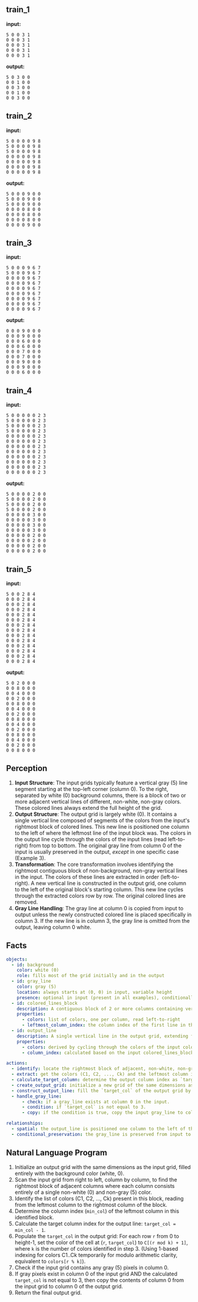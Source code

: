 
## train_1

**input:**
```
5 0 0 3 1
0 0 0 3 1
0 0 0 3 1
0 0 0 3 1
0 0 0 3 1
```


**output:**
```
5 0 3 0 0
0 0 1 0 0
0 0 3 0 0
0 0 1 0 0
0 0 3 0 0
```


## train_2

**input:**
```
5 0 0 0 0 9 8
5 0 0 0 0 9 8
5 0 0 0 0 9 8
0 0 0 0 0 9 8
0 0 0 0 0 9 8
0 0 0 0 0 9 8
0 0 0 0 0 9 8
```


**output:**
```
5 0 0 0 9 0 0
5 0 0 0 9 0 0
5 0 0 0 9 0 0
0 0 0 0 8 0 0
0 0 0 0 8 0 0
0 0 0 0 8 0 0
0 0 0 0 9 0 0
```


## train_3

**input:**
```
5 0 0 0 9 6 7
5 0 0 0 9 6 7
0 0 0 0 9 6 7
0 0 0 0 9 6 7
0 0 0 0 9 6 7
0 0 0 0 9 6 7
0 0 0 0 9 6 7
0 0 0 0 9 6 7
0 0 0 0 9 6 7
```


**output:**
```
0 0 0 9 0 0 0
0 0 0 9 0 0 0
0 0 0 6 0 0 0
0 0 0 6 0 0 0
0 0 0 7 0 0 0
0 0 0 7 0 0 0
0 0 0 9 0 0 0
0 0 0 9 0 0 0
0 0 0 6 0 0 0
```


## train_4

**input:**
```
5 0 0 0 0 0 2 3
5 0 0 0 0 0 2 3
5 0 0 0 0 0 2 3
5 0 0 0 0 0 2 3
0 0 0 0 0 0 2 3
0 0 0 0 0 0 2 3
0 0 0 0 0 0 2 3
0 0 0 0 0 0 2 3
0 0 0 0 0 0 2 3
0 0 0 0 0 0 2 3
0 0 0 0 0 0 2 3
0 0 0 0 0 0 2 3
```


**output:**
```
5 0 0 0 0 2 0 0
5 0 0 0 0 2 0 0
5 0 0 0 0 2 0 0
5 0 0 0 0 2 0 0
0 0 0 0 0 3 0 0
0 0 0 0 0 3 0 0
0 0 0 0 0 3 0 0
0 0 0 0 0 3 0 0
0 0 0 0 0 2 0 0
0 0 0 0 0 2 0 0
0 0 0 0 0 2 0 0
0 0 0 0 0 2 0 0
```


## train_5

**input:**
```
5 0 0 2 8 4
0 0 0 2 8 4
0 0 0 2 8 4
0 0 0 2 8 4
0 0 0 2 8 4
0 0 0 2 8 4
0 0 0 2 8 4
0 0 0 2 8 4
0 0 0 2 8 4
0 0 0 2 8 4
0 0 0 2 8 4
0 0 0 2 8 4
0 0 0 2 8 4
0 0 0 2 8 4
```


**output:**
```
5 0 2 0 0 0
0 0 8 0 0 0
0 0 4 0 0 0
0 0 2 0 0 0
0 0 8 0 0 0
0 0 4 0 0 0
0 0 2 0 0 0
0 0 8 0 0 0
0 0 4 0 0 0
0 0 2 0 0 0
0 0 8 0 0 0
0 0 4 0 0 0
0 0 2 0 0 0
0 0 8 0 0 0
```

## Perception

1.  **Input Structure**: The input grids typically feature a vertical gray (5) line segment starting at the top-left corner (column 0). To the right, separated by white (0) background columns, there is a block of two or more adjacent vertical lines of different, non-white, non-gray colors. These colored lines always extend the full height of the grid.
2.  **Output Structure**: The output grid is largely white (0). It contains a single vertical line composed of segments of the colors from the input's rightmost block of colored lines. This new line is positioned one column to the left of where the leftmost line of the input block was. The colors in the output line cycle through the colors of the input lines (read left-to-right) from top to bottom. The original gray line from column 0 of the input is usually preserved in the output, *except* in one specific case (Example 3).
3.  **Transformation**: The core transformation involves identifying the rightmost contiguous block of non-background, non-gray vertical lines in the input. The colors of these lines are extracted in order (left-to-right). A new vertical line is constructed in the output grid, one column to the left of the original block's starting column. This new line cycles through the extracted colors row by row. The original colored lines are removed.
4.  **Gray Line Handling**: The gray line at column 0 is copied from input to output unless the newly constructed colored line is placed specifically in column 3. If the new line is in column 3, the gray line is omitted from the output, leaving column 0 white.

## Facts


```yaml
objects:
  - id: background
    color: white (0)
    role: fills most of the grid initially and in the output
  - id: gray_line
    color: gray (5)
    location: always starts at (0, 0) in input, variable height
    presence: optional in input (present in all examples), conditionally present in output
  - id: colored_lines_block
    description: A contiguous block of 2 or more columns containing vertical lines of non-white, non-gray colors. Located to the right of the gray_line, separated by background. Always extends full grid height.
    properties:
      - colors: list of colors, one per column, read left-to-right
      - leftmost_column_index: the column index of the first line in the block
  - id: output_line
    description: A single vertical line in the output grid, extending full height.
    properties:
      - colors: derived by cycling through the colors of the input colored_lines_block
      - column_index: calculated based on the input colored_lines_block position

actions:
  - identify: locate the rightmost block of adjacent, non-white, non-gray vertical lines in the input.
  - extract: get the colors (C1, C2, ..., Ck) and the leftmost column index (min_col) of this block.
  - calculate_target_column: determine the output column index as `target_col = min_col - 1`.
  - create_output_grid: initialize a new grid of the same dimensions as the input, filled with the background color.
  - construct_output_line: fill the `target_col` of the output grid by cycling through C1, C2, ..., Ck row by row.
  - handle_gray_line:
      - check: if a gray_line exists at column 0 in the input.
      - condition: if `target_col` is not equal to 3.
      - copy: if the condition is true, copy the input gray_line to column 0 of the output grid.

relationships:
  - spatial: the output_line is positioned one column to the left of the input colored_lines_block's starting column.
  - conditional_preservation: the gray_line is preserved from input to output if and only if the calculated `target_col` for the output_line is not 3.
```


## Natural Language Program

1.  Initialize an output grid with the same dimensions as the input grid, filled entirely with the background color (white, 0).
2.  Scan the input grid from right to left, column by column, to find the rightmost block of adjacent columns where each column consists entirely of a single non-white (0) and non-gray (5) color.
3.  Identify the list of colors (C1, C2, ..., Ck) present in this block, reading from the leftmost column to the rightmost column of the block.
4.  Determine the column index (`min_col`) of the leftmost column in this identified block.
5.  Calculate the target column index for the output line: `target_col = min_col - 1`.
6.  Populate the `target_col` in the output grid: For each row `r` from 0 to height-1, set the color of the cell at (`r`, `target_col`) to `C[(r mod k) + 1]`, where `k` is the number of colors identified in step 3. (Using 1-based indexing for colors C1..Ck temporarily for modulo arithmetic clarity, equivalent to `colors[r % k]`).
7.  Check if the input grid contains any gray (5) pixels in column 0.
8.  If gray pixels exist in column 0 of the input grid AND the calculated `target_col` is not equal to 3, then copy the contents of column 0 from the input grid to column 0 of the output grid.
9.  Return the final output grid.

